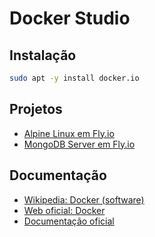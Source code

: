 # Docker Studio

## Instalação

```bash
sudo apt -y install docker.io
```

## Projetos

* [Alpine Linux em Fly.io](./fly-alpine/)
* [MongoDB Server em Fly.io](./fly-mongodb/)

## Documentação

* [Wikipedia: Docker (software)](https://pt.wikipedia.org/wiki/Docker_(software))
* [Web oficial: Docker](https://www.docker.com/)
* [Documentação oficial](https://docs.docker.com/)